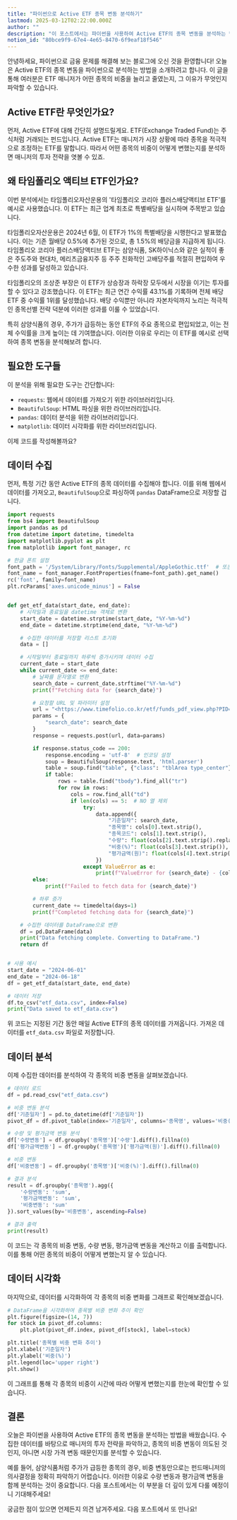 ```yaml
---
title: "파이썬으로 Active ETF 종목 변동 분석하기"
lastmod: 2025-03-12T02:22:00.000Z
author: ""
description: "이 포스트에서는 파이썬을 사용하여 Active ETF의 종목 변동을 분석하는 방법을 소개합니다. 타임폴리오 자산운용의 '타임폴리오 코리아 플러스배당액티브 ETF'를 예시로 데이터 수집, 분석, 시각화를 통해 매니저의 투자 전략을 파악하는 방법을 배워보세요."
notion_id: "80bce9f9-67e4-4e65-8470-6f9eaf18f546"
---
```



안녕하세요, 파이썬으로 금융 문제를 해결해 보는 블로그에 오신 것을 환영합니다! 오늘은 Active ETF의 종목 변동을 파이썬으로 분석하는 방법을 소개하려고 합니다. 이 글을 통해 여러분은 ETF 매니저가 어떤 종목의 비중을 늘리고 줄였는지, 그 이유가 무엇인지 파악할 수 있습니다.

## Active ETF란 무엇인가요?

먼저, Active ETF에 대해 간단히 설명드릴게요. ETF(Exchange Traded Fund)는 주식처럼 거래되는 펀드입니다. Active ETF는 매니저가 시장 상황에 따라 종목을 적극적으로 조정하는 ETF를 말합니다. 따라서 어떤 종목의 비중이 어떻게 변했는지를 분석하면 매니저의 투자 전략을 엿볼 수 있죠.

## 왜 타임폴리오 액티브 ETF인가요?

이번 분석에서는 타임폴리오자산운용의 '타임폴리오 코리아 플러스배당액티브 ETF'를 예시로 사용했습니다. 이 ETF는 최근 업계 최초로 특별배당을 실시하며 주목받고 있습니다.

타임폴리오자산운용은 2024년 6월, 이 ETF가 1%의 특별배당을 시행한다고 발표했습니다. 이는 기존 월배당 0.5%에 추가된 것으로, 총 1.5%의 배당금을 지급하게 됩니다. 타임폴리오 코리아 플러스배당액티브 ETF는 삼양식품, SK하이닉스와 같은 실적이 좋은 주도주와 현대차, 메리츠금융지주 등 주주 친화적인 고배당주를 적절히 편입하여 우수한 성과를 달성하고 있습니다.

타임폴리오의 조상준 부장은 이 ETF가 상승장과 하락장 모두에서 시장을 이기는 투자를 할 수 있다고 강조했습니다. 이 ETF는 최근 연간 수익률 43.1%를 기록하며 전체 배당 ETF 중 수익률 1위를 달성했습니다. 배당 수익뿐만 아니라 자본차익까지 노리는 적극적인 종목선별 전략 덕분에 이러한 성과를 이룰 수 있었습니다.

특히 삼양식품의 경우, 주가가 급등하는 동안 ETF의 주요 종목으로 편입되었고, 이는 전체 수익률을 크게 높이는 데 기여했습니다. 이러한 이유로 우리는 이 ETF를 예시로 선택하여 종목 변동을 분석해보려 합니다.

## 필요한 도구들

이 분석을 위해 필요한 도구는 간단합니다:

- `requests`: 웹에서 데이터를 가져오기 위한 라이브러리입니다.
- `BeautifulSoup`: HTML 파싱을 위한 라이브러리입니다.
- `pandas`: 데이터 분석을 위한 라이브러리입니다.
- `matplotlib`: 데이터 시각화를 위한 라이브러리입니다.

이제 코드를 작성해볼까요?

## 데이터 수집

먼저, 특정 기간 동안 Active ETF의 종목 데이터를 수집해야 합니다. 이를 위해 웹에서 데이터를 가져오고, `BeautifulSoup`으로 파싱하여 `pandas` DataFrame으로 저장할 겁니다.

```python
import requests
from bs4 import BeautifulSoup
import pandas as pd
from datetime import datetime, timedelta
import matplotlib.pyplot as plt
from matplotlib import font_manager, rc

# 한글 폰트 설정
font_path = '/System/Library/Fonts/Supplemental/AppleGothic.ttf'  # 또는 적절한 폰트 경로 지정
font_name = font_manager.FontProperties(fname=font_path).get_name()
rc('font', family=font_name)
plt.rcParams['axes.unicode_minus'] = False


def get_etf_data(start_date, end_date):
    # 시작일과 종료일을 datetime 객체로 변환
    start_date = datetime.strptime(start_date, "%Y-%m-%d")
    end_date = datetime.strptime(end_date, "%Y-%m-%d")

    # 수집한 데이터를 저장할 리스트 초기화
    data = []

    # 시작일부터 종료일까지 하루씩 증가시키며 데이터 수집
    current_date = start_date
    while current_date <= end_date:
        # 날짜를 문자열로 변환
        search_date = current_date.strftime("%Y-%m-%d")
        print(f"Fetching data for {search_date}")

        # 요청할 URL 및 파라미터 설정
        url = "<https://www.timefolio.co.kr/etf/funds_pdf_view.php?PID=13>"
        params = {
            "search_date": search_date
        }
        response = requests.post(url, data=params)

        if response.status_code == 200:
            response.encoding = 'utf-8'  # 인코딩 설정
            soup = BeautifulSoup(response.text, 'html.parser')
            table = soup.find("table", {"class": "tblArea type_center"})
            if table:
                rows = table.find("tbody").find_all("tr")
                for row in rows:
                    cols = row.find_all("td")
                    if len(cols) == 5:  # NO 열 제외
                        try:
                            data.append({
                                "기준일자": search_date,
                                "종목명": cols[0].text.strip(),
                                "종목코드": cols[1].text.strip(),
                                "수량": float(cols[2].text.strip().replace(',', '')),
                                "비중(%)": float(cols[3].text.strip()),
                                "평가금액(원)": float(cols[4].text.strip().replace(',', ''))
                            })
                        except ValueError as e:
                            print(f"ValueError for {search_date} - {cols[0].text.strip()}: {e}")
        else:
            print(f"Failed to fetch data for {search_date}")

        # 하루 증가
        current_date += timedelta(days=1)
        print(f"Completed fetching data for {search_date}")

    # 수집한 데이터를 DataFrame으로 변환
    df = pd.DataFrame(data)
    print("Data fetching complete. Converting to DataFrame.")
    return df


# 사용 예시
start_date = "2024-06-01"
end_date = "2024-06-18"
df = get_etf_data(start_date, end_date)

# 데이터 저장
df.to_csv("etf_data.csv", index=False)
print("Data saved to etf_data.csv")

```

위 코드는 지정된 기간 동안 매일 Active ETF의 종목 데이터를 가져옵니다. 가져온 데이터를 `etf_data.csv` 파일로 저장합니다.

## 데이터 분석

이제 수집한 데이터를 분석하여 각 종목의 비중 변동을 살펴보겠습니다.

```python
# 데이터 로드
df = pd.read_csv("etf_data.csv")

# 비중 변동 분석
df['기준일자'] = pd.to_datetime(df['기준일자'])
pivot_df = df.pivot_table(index='기준일자', columns='종목명', values='비중(%)', aggfunc='mean')

# 수량 및 평가금액 변동 분석
df['수량변동'] = df.groupby('종목명')['수량'].diff().fillna(0)
df['평가금액변동'] = df.groupby('종목명')['평가금액(원)'].diff().fillna(0)

# 비중 변동
df['비중변동'] = df.groupby('종목명')['비중(%)'].diff().fillna(0)

# 결과 분석
result = df.groupby('종목명').agg({
    '수량변동': 'sum',
    '평가금액변동': 'sum',
    '비중변동': 'sum'
}).sort_values(by='비중변동', ascending=False)

# 결과 출력
print(result)

```

이 코드는 각 종목의 비중 변동, 수량 변동, 평가금액 변동을 계산하고 이를 출력합니다. 이를 통해 어떤 종목의 비중이 어떻게 변했는지 알 수 있습니다.

## 데이터 시각화

마지막으로, 데이터를 시각화하여 각 종목의 비중 변화를 그래프로 확인해보겠습니다.

```python
# DataFrame을 시각화하여 종목별 비중 변화 추이 확인
plt.figure(figsize=(14, 7))
for stock in pivot_df.columns:
    plt.plot(pivot_df.index, pivot_df[stock], label=stock)

plt.title('종목별 비중 변화 추이')
plt.xlabel('기준일자')
plt.ylabel('비중(%)')
plt.legend(loc='upper right')
plt.show()

```

이 그래프를 통해 각 종목의 비중이 시간에 따라 어떻게 변했는지를 한눈에 확인할 수 있습니다.

## 결론

오늘은 파이썬을 사용하여 Active ETF의 종목 변동을 분석하는 방법을 배웠습니다. 수집한 데이터를 바탕으로 매니저의 투자 전략을 파악하고, 종목의 비중 변동이 의도된 것인지, 아니면 시장 가격 변동 때문인지를 분석할 수 있습니다.

예를 들어, 삼양식품처럼 주가가 급등한 종목의 경우, 비중 변동만으로는 펀드매니저의 의사결정을 정확히 파악하기 어렵습니다. 이러한 이유로 수량 변동과 평가금액 변동을 함께 분석하는 것이 중요합니다. 다음 포스트에서는 이 부분을 더 깊이 있게 다룰 예정이니 기대해주세요!

궁금한 점이 있으면 언제든지 의견 남겨주세요. 다음 포스트에서 또 만나요!


